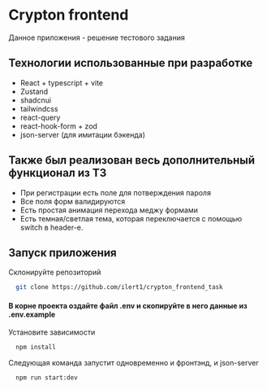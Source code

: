 # Crypton frontend

Данное приложения - решение тестового задания

## Технологии использованные при разработке

-   React + typescript + vite
-   Zustand
-   shadcnui
-   tailwindcss
-   react-query
-   react-hook-form + zod
-   json-server (для имитации бэкенда)

## Также был реализован весь дополнительный функционал из ТЗ

-   При регистрации есть поле для потверждения пароля
-   Все поля форм валидируются
-   Есть простая анимация перехода меджу формами
-   Есть темная/светлая тема, которая переключается с помощью switch в header-е.

## Запуск приложения

Склонируйте репозиторий

```bash
  git clone https://github.com/ilert1/crypton_frontend_task
```

#### В корне проекта оздайте файл .env и скопируйте в него данные из .env.example

Установите зависимости

```bash
  npm install
```

Следующая команда запустит одновременно и фронтэнд, и json-server

```bash
  npm run start:dev
```
